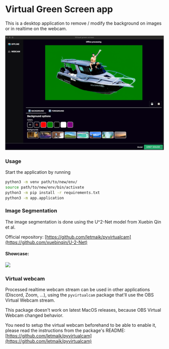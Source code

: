 # Virtual Green Screen app

This is a desktop application to remove / modify the background on images or in realtime on the webcam.

![](./figures/app_example.png)

### Usage
Start the application by running

```bash
python3 -m venv path/to/new/env/
source path/to/new/env/bin/activate
python3 -m pip install -r requirements.txt
python3 -m app.application
```

### Image Segmentation
The image segmentation is done using the U^2-Net model from Xuebin Qin et al.   

Official repository: [https://github.com/letmaik/pyvirtualcam](https://github.com/xuebinqin/U-2-Net)

#### Showcase:
![](./figures/showcase.png)

### Virtual webcam
Processed realtime webcam stream can be used in other applications (Discord, Zoom, ...), using the `pyvirtualcam` package that'll use the OBS Virtual Webcam stream. 

This package doesn't work on latest MacOS releases, because OBS Virtual Webcam changed behavior.

You need to setup the virtual webcam beforehand to be able to enable it, please read the instructions from the package's README: [https://github.com/letmaik/pyvirtualcam](https://github.com/letmaik/pyvirtualcam)

